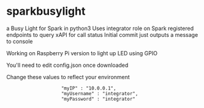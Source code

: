 # sparkbusylight
a Busy Light for Spark in python3
Uses integrator role on Spark registered endpoints to query xAPI for call status
Initial commit just outputs a message to console

Working on Raspberry Pi version to light up LED using GPIO

You'll need to edit config.json once downloaded

Change these values to reflect your environment
                       
                        "myIP" : "10.0.0.1",
                        "myUsername" : "integrator",
                        "myPassword" : "integrator"
                        
